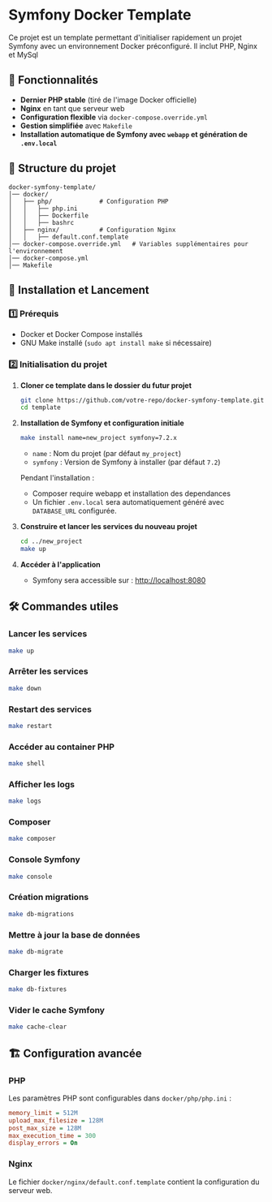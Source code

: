 # Symfony Docker Template

Ce projet est un template permettant d'initialiser rapidement un projet Symfony avec un environnement Docker préconfiguré. Il inclut PHP, Nginx et MySql

## 📌 Fonctionnalités

- **Dernier PHP stable** (tiré de l'image Docker officielle)
- **Nginx** en tant que serveur web
- **Configuration flexible** via `docker-compose.override.yml`
- **Gestion simplifiée** avec `Makefile`
- **Installation automatique de Symfony avec `webapp` et génération de `.env.local`**

## 📂 Structure du projet

```
docker-symfony-template/
│── docker/
│   ├── php/             # Configuration PHP
│   │   ├── php.ini
│   │   ├── Dockerfile
│   │   ├── bashrc
│   ├── nginx/           # Configuration Nginx
│   │   ├── default.conf.template
│── docker-compose.override.yml   # Variables supplémentaires pour l'environnement
│── docker-compose.yml   
│── Makefile             
```

## 🚀 Installation et Lancement

### 1️⃣ Prérequis

- Docker et Docker Compose installés
- GNU Make installé (`sudo apt install make` si nécessaire)

### 2️⃣ Initialisation du projet

1. **Cloner ce template dans le dossier du futur projet**

   ```sh
   git clone https://github.com/votre-repo/docker-symfony-template.git template
   cd template
   ```

2. **Installation de Symfony et configuration initiale**

   ```sh
   make install name=new_project symfony=7.2.x
   ```
   
   - `name` : Nom du projet (par défaut `my_project`)
   - `symfony` : Version de Symfony à installer (par défaut `7.2`)

   Pendant l'installation :
   - Composer require webapp et installation des dependances
   - Un fichier `.env.local` sera automatiquement généré avec `DATABASE_URL` configurée.

3. **Construire et lancer les services du nouveau projet**

   ```sh
   cd ../new_project
   make up
   ```

4. **Accéder à l'application**

   - Symfony sera accessible sur : [http://localhost:8080](http://localhost:8080)

## 🛠️ Commandes utiles

### Lancer les services
```sh
make up
```

### Arrêter les services
```sh
make down
```

### Restart des services
```sh
make restart
```

### Accéder au container PHP
```sh
make shell
```

### Afficher les logs
```sh
make logs
```

### Composer
```sh
make composer 
```

### Console Symfony
```sh
make console
```

### Création migrations
```sh
make db-migrations
```

### Mettre à jour la base de données
```sh
make db-migrate
```

### Charger les fixtures
```sh
make db-fixtures
```

### Vider le cache Symfony
```sh
make cache-clear
```

## 🏗️ Configuration avancée

### PHP
Les paramètres PHP sont configurables dans `docker/php/php.ini` :

```ini
memory_limit = 512M
upload_max_filesize = 128M
post_max_size = 128M
max_execution_time = 300
display_errors = On
```

### Nginx
Le fichier `docker/nginx/default.conf.template` contient la configuration du serveur web.